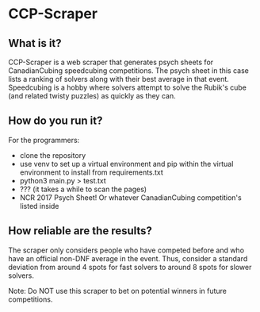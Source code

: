 # CCP-Scraper #

## What is it? ##

CCP-Scraper is a web scraper that generates psych sheets for CanadianCubing speedcubing competitions.
The psych sheet in this case lists a ranking of solvers along with their best average in that event.
Speedcubing is a hobby where solvers attempt to solve the Rubik's cube (and related twisty puzzles) as quickly as they can.

## How do you run it? ##

For the programmers:

- clone the repository
- use venv to set up a virtual environment and pip within the virtual environment to install from requirements.txt
- python3 main.py > test.txt
- ??? (it takes a while to scan the pages)
- NCR 2017 Psych Sheet! Or whatever CanadianCubing competition's listed inside 

## How reliable are the results? ##

The scraper only considers people who have competed before and who have an official non-DNF average in the event.
Thus, consider a standard deviation from around 4 spots for fast solvers to around 8 spots for slower solvers.

Note: Do NOT use this scraper to bet on potential winners in future competitions.
